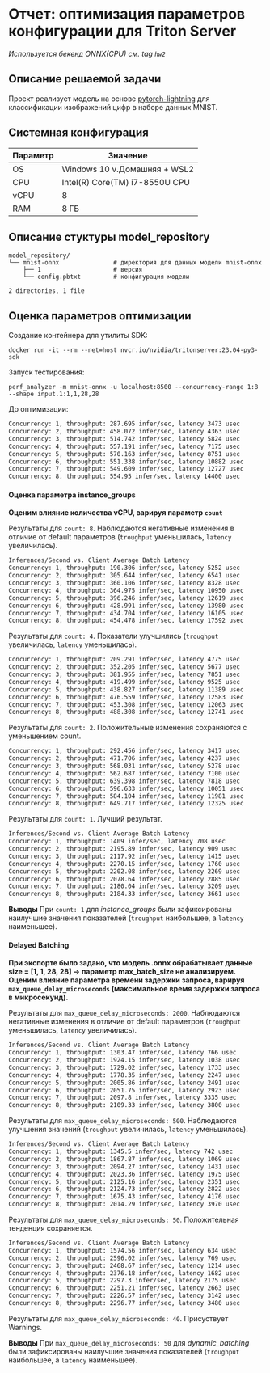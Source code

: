 # Отчет: оптимизация параметров конфигурации для Triton Server
_Используется бекенд ONNX(CPU) см. tag `hw2`_

## Описание решаемой задачи

Проект реализует модель на основе [pytorch-lightning](https://lightning.ai/) для классификации изображений цифр в наборе данных MNIST.

## Cистемная конфигурация

|Параметр|Значение|
|-|-|
OS | Windows 10 v.Домашняя + WSL2
CPU | Intel(R) Core(TM) i7-8550U CPU 
vCPU | 8
RAM | 8 ГБ

## Описание стуктуры model_repository

```
model_repository/            
└── mnist-onnx               # директория для данных модели mnist-onnx
    ├── 1                    # версия
    └── config.pbtxt         # конфигурация модели

2 directories, 1 file
```

## Оценка параметров оптимизации
Создание контейнера для утилиты SDK:

```
docker run -it --rm --net=host nvcr.io/nvidia/tritonserver:23.04-py3-sdk
```
Запуск тестирования:

```
perf_analyzer -m mnist-onnx -u localhost:8500 --concurrency-range 1:8 --shape input.1:1,1,28,28
```

До оптимизации:

```bash
Concurrency: 1, throughput: 287.695 infer/sec, latency 3473 usec
Concurrency: 2, throughput: 458.072 infer/sec, latency 4363 usec
Concurrency: 3, throughput: 514.742 infer/sec, latency 5824 usec
Concurrency: 4, throughput: 557.191 infer/sec, latency 7175 usec
Concurrency: 5, throughput: 570.163 infer/sec, latency 8751 usec
Concurrency: 6, throughput: 551.338 infer/sec, latency 10882 usec
Concurrency: 7, throughput: 549.609 infer/sec, latency 12727 usec
Concurrency: 8, throughput: 554.95 infer/sec, latency 14400 usec
```
#### Оценка параметра instance_groups

**Оценим влияние количества vCPU, варируя параметр `count`**

Результаты для `count: 8`. Наблюдаются негативные изменения в отличие от default параметров (`troughput` уменьшилась, `latency` увеличилась).

```bash
Inferences/Second vs. Client Average Batch Latency
Concurrency: 1, throughput: 190.306 infer/sec, latency 5252 usec
Concurrency: 2, throughput: 305.644 infer/sec, latency 6541 usec
Concurrency: 3, throughput: 360.106 infer/sec, latency 8328 usec
Concurrency: 4, throughput: 364.975 infer/sec, latency 10950 usec
Concurrency: 5, throughput: 396.246 infer/sec, latency 12619 usec
Concurrency: 6, throughput: 428.991 infer/sec, latency 13980 usec
Concurrency: 7, throughput: 434.704 infer/sec, latency 16105 usec
Concurrency: 8, throughput: 454.478 infer/sec, latency 17592 usec
```

Результаты для `count: 4`. Показатели улучшились (`troughput` увеличилась, `latency` уменьшилась).

```bash
Concurrency: 1, throughput: 209.291 infer/sec, latency 4775 usec
Concurrency: 2, throughput: 352.205 infer/sec, latency 5677 usec
Concurrency: 3, throughput: 381.955 infer/sec, latency 7851 usec
Concurrency: 4, throughput: 419.499 infer/sec, latency 9525 usec
Concurrency: 5, throughput: 438.827 infer/sec, latency 11389 usec
Concurrency: 6, throughput: 476.559 infer/sec, latency 12583 usec
Concurrency: 7, throughput: 453.308 infer/sec, latency 12063 usec
Concurrency: 8, throughput: 488.308 infer/sec, latency 12741 usec
```

Результаты для `count: 2`. Положительные изменения сохраняются с уменьшением count.

```bash
Concurrency: 1, throughput: 292.456 infer/sec, latency 3417 usec
Concurrency: 2, throughput: 471.706 infer/sec, latency 4237 usec
Concurrency: 3, throughput: 568.031 infer/sec, latency 5278 usec
Concurrency: 4, throughput: 562.687 infer/sec, latency 7100 usec
Concurrency: 5, throughput: 639.398 infer/sec, latency 7818 usec
Concurrency: 6, throughput: 596.633 infer/sec, latency 10051 usec
Concurrency: 7, throughput: 584.104 infer/sec, latency 11981 usec
Concurrency: 8, throughput: 649.717 infer/sec, latency 12325 usec
```
Результаты для `count: 1`. Лучший результат.

```bash
Inferences/Second vs. Client Average Batch Latency
Concurrency: 1, throughput: 1409 infer/sec, latency 708 usec
Concurrency: 2, throughput: 2195.89 infer/sec, latency 909 usec
Concurrency: 3, throughput: 2117.92 infer/sec, latency 1415 usec
Concurrency: 4, throughput: 2270.15 infer/sec, latency 1760 usec
Concurrency: 5, throughput: 2202.08 infer/sec, latency 2269 usec
Concurrency: 6, throughput: 2078.64 infer/sec, latency 2885 usec
Concurrency: 7, throughput: 2180.04 infer/sec, latency 3209 usec
Concurrency: 8, throughput: 2184.33 infer/sec, latency 3661 usec
```

**Выводы**
При `count: 1` для *instance_groups* были зафиксированы наилучшие значения показателей (`troughput` наибольшее, а `latency` наименьшее).

#### Delayed Batching
**При экспорте было задано, что модель .onnx обрабатывает данные size = [1, 1, 28, 28] -> параметр max_batch_size не анализируем.**
**Оценим влияние параметра времени задержки запроса, варируя `max_queue_delay_microseconds` (максимальное время задержки запроса в микросекунд).**

Результаты для `max_queue_delay_microseconds: 2000`. Наблюдаются негативные изменения в отличие от default параметров (`troughput` уменьшилась, `latency` увеличилась).

```bash
Inferences/Second vs. Client Average Batch Latency
Concurrency: 1, throughput: 1303.47 infer/sec, latency 766 usec
Concurrency: 2, throughput: 1924.15 infer/sec, latency 1038 usec
Concurrency: 3, throughput: 1729.02 infer/sec, latency 1733 usec
Concurrency: 4, throughput: 1778.35 infer/sec, latency 2247 usec
Concurrency: 5, throughput: 2005.86 infer/sec, latency 2491 usec
Concurrency: 6, throughput: 2051.75 infer/sec, latency 2923 usec
Concurrency: 7, throughput: 2097.8 infer/sec, latency 3335 usec
Concurrency: 8, throughput: 2109.33 infer/sec, latency 3800 usec
```

Результаты для `max_queue_delay_microseconds: 500`. Наблюдаются улучшения значений (`troughput` увеличилась, `latency` уменьшилась).

```bash
Inferences/Second vs. Client Average Batch Latency
Concurrency: 1, throughput: 1345.5 infer/sec, latency 742 usec
Concurrency: 2, throughput: 1867.87 infer/sec, latency 1069 usec
Concurrency: 3, throughput: 2094.27 infer/sec, latency 1431 usec
Concurrency: 4, throughput: 2023.36 infer/sec, latency 1975 usec
Concurrency: 5, throughput: 2125.16 infer/sec, latency 2351 usec
Concurrency: 6, throughput: 2124.73 infer/sec, latency 2822 usec
Concurrency: 7, throughput: 1675.43 infer/sec, latency 4176 usec
Concurrency: 8, throughput: 2014.29 infer/sec, latency 3970 usec
```

Результаты для `max_queue_delay_microseconds: 50`. Положительная тенденция сохраняется.

```bash
Inferences/Second vs. Client Average Batch Latency
Concurrency: 1, throughput: 1574.56 infer/sec, latency 634 usec
Concurrency: 2, throughput: 2596.02 infer/sec, latency 769 usec
Concurrency: 3, throughput: 2468.67 infer/sec, latency 1214 usec
Concurrency: 4, throughput: 2376.18 infer/sec, latency 1682 usec
Concurrency: 5, throughput: 2297.3 infer/sec, latency 2175 usec
Concurrency: 6, throughput: 2251.21 infer/sec, latency 2663 usec
Concurrency: 7, throughput: 2226.57 infer/sec, latency 3142 usec
Concurrency: 8, throughput: 2296.77 infer/sec, latency 3480 usec
```

Результаты для `max_queue_delay_microseconds: 40`. Присуствует Warnings.

**Выводы**
При `max_queue_delay_microseconds: 50` для *dynamic_batching* были зафиксированы наилучшие значения показателей (`troughput` наибольшее, а `latency` наименьшее).
